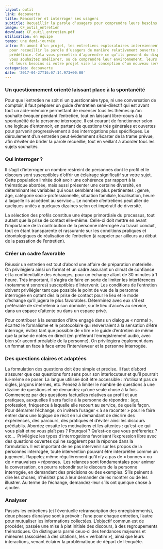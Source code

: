 ```yaml
---
layout: outil
link: decouverte
title: Rencontrer et interroger ses usagers
subtitle: Recueillir la parole d’usagers pour comprendre leurs besoins et attentes
image: CF_outil_entretien
download: CF_outil_entretien.pdf
utilisation: en équipe
temps: une demi-journée
intro: En amont d’un projet, les entretiens exploratoires interviennent principalement
  pour recueillir la parole d’usagers de manière relativement ouverte sur une thématique
  prédéfinie. Cela vous permettra d’apprendre ce qu’ils pensent du dispositif que
  vous souhaitez améliorer, ou de comprendre leur environnement, leurs difficultés
  et leurs besoins si votre projet vise la conception d’un nouveau service.
categories: decouverte
date: '2017-04-27T16:07:14.973+00:00'
---
```


### Un questionnement orienté laissant place à la spontanéité
Pour que l’entretien ne soit ni un questionnaire type, ni une conversation de comptoir, il faut préparer un guide d’entretien semi-directif qui est avant tout un aide-mémoire permettant de recenser tous les thèmes qu’on souhaite évoquer pendant l’entretien, tout en laissant libre-cours à la spontanéité de la personne interrogée. Il est courant de fonctionner selon une logique d’entonnoir, en partant de questions très générales et ouvertes pour parvenir progressivement à des interrogations plus spécifiques. Le déroulement d’un entretien peut évidemment s’écarter de la trame prévue, afin d’éviter de brider la parole recueillie, tout en veillant à aborder tous les sujets souhaités.

### Qui interroger ?
Il s’agit d’interroger un nombre restreint de personnes dont le profil et le discours sont susceptibles d’offrir un éclairage significatif sur votre sujet. Cette population limitée doit avoir une cohérence par rapport à la thématique abordée, mais aussi présenter une certaine diversité, en déterminant les variables qui vous semblent les plus pertinentes : genre, âge, catégorie socio-professionnelle, situation familiale, localisation, heure à laquelle ils accèdent au service… Le nombre d’entretiens peut aller de quelques unités à quelques dizaines selon cet impératif de diversité. 

La sélection des profils constitue une étape primordiale du processus, tout autant que la prise de contact elle-même. Celle-ci doit mettre en avant l’importance de la contribution de la personne interrogée au travail conduit, tout en étant transparente et rassurante sur les conditions pratiques et déontologiques  de réalisation de l’entretien (à rappeler par ailleurs au début de la passation de l’entretien). 

### Créer un cadre favorable
Réussir un entretien est tout d’abord une affaire de préparation matérielle. On privilégiera ainsi un format et un cadre assurant un climat de confiance et la confidentialité des échanges, pour un échange allant de 30 minutes à 1 heure. Très important, il s’agira de faire en sorte de limiter les interférences (notamment sonores) susceptibles d’intervenir. Les conditions de l’entretien doivent privilégier tant que possible le point de vue de la personne interrogée en optant dès la prise de contact pour le lieu et le mode d’échange qu’il jugera le plus favorables. Déterminez avec eux s’il est préférable de s’entretenir à son domicile, sur le lieu d’accès au service, dans un espace d’attente ou dans un espace privé.

Pour contribuer à la sensation d’être engagé dans un dialogue « normal », écartez le formalisme et le protocolaire qui renverraient à la sensation d’être interrogé, évitez tant que possible de « lire » le guide d’entretien de même que la prise de notes en direct (en préférant l’enregistrement audio, avec bien sûr accord préalable de la personne). On privilégiera également dans un format en face à face entre l’intervieweur et la personne interrogée. 

### Des questions claires et adaptées
La formulation des questions doit être simple et précise. Il faut d’abord s’assurer que ces questions font sens pour son interlocuteur et qu’il pourrait lui-même se poser. La langue utilisée doit être accessible : n’utilisant pas de sigles, jargons internes, etc. Pensez à limiter le nombre de questions à une dizaine de questions et ne demandez qu’une seule chose à la fois.  Commencez par des questions factuelles relatives au profil et aux pratiques, auxquelles il sera facile à la personne de répondre : âge, profession, fréquence à laquelle elle recourt au service, de quelle façon.  Pour démarrer l’échange, on invitera l’usager « à se raconter » pour le faire entrer dans une logique de récit en lui demandant de décrire des expériences, des parcours, des pratiques et d’éviter ainsi les discours préétablis.
Abordez ensuite les motivations et les attentes : qu’est-ce qui vous plaît et ne vous plaît pas ? Pourquoi ? Qu’est-ce que vous préfèreriez ? etc…  Privilégiez les types d’interrogations favorisant l’expression libre avec des questions ouvertes qui ne suggèrent pas la réponse dans la formulation.
Il est important de ne pas intervenir sur les propos de la personnes interrogée, toute intervention pouvant être interprétée comme un jugement. Rappelez même régulièrement qu’il n’y a pas de « bonnes » ou de « mauvaises » réponses.  Les relances sont fondamentales pour animer la conversation, on pourra rebondir sur le discours de la personne interrogée, en demandant des précisions ou des exemples. S’ils peinent à dire les choses, n’hésitez pas à leur demander de les montrer ou de les illustrer. Au terme de l’échange, demandez-leur s’ils ont quelque chose à ajouter.

### Analyser 
Passés les entretiens (et l’éventuelle retranscription des enregistrements), deux phases d’analyse sont à prévoir : l’une pour chaque entretien, l’autre pour mutualiser les informations collectées. L’objectif commun est de procéder, passée une mise à plat initiale des discours, à des regroupements  thématiques. On distinguera parmi ceux-ci des tendances majeures et mineures (associées à des citations, les « verbatim »), ainsi que leurs interactions, venant éclairer la problématique de départ de l’enquête.